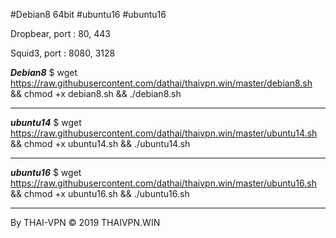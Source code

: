 #Debian8 64bit #ubuntu16 #ubuntu16

Dropbear, port : 80, 443

Squid3, port : 8080, 3128

*******Debian8*******
$ wget https://raw.githubusercontent.com/dathai/thaivpn.win/master/debian8.sh && chmod +x debian8.sh && ./debian8.sh
***********************
*******ubuntu14*******
$ wget https://raw.githubusercontent.com/dathai/thaivpn.win/master/ubuntu14.sh && chmod +x ubuntu14.sh && ./ubuntu14.sh
***********************
*******ubuntu16*******
$ wget https://raw.githubusercontent.com/dathai/thaivpn.win/master/ubuntu16.sh && chmod +x ubuntu16.sh && ./ubuntu16.sh
***********************
By THAI-VPN © 2019 THAIVPN.WIN
